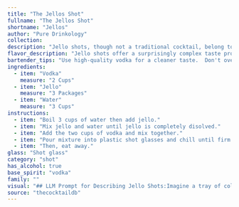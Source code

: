 ```yaml
---
title: "The Jellos Shot"
fullname: "The Jellos Shot"
shortname: "Jellos"
author: "Pure Drinkology"
collection:
description: "Jello shots, though not a traditional cocktail, belong to the family of **Party Shots**, a modern, informal category.  Their origins are likely rooted in the 1980s, arising from the desire for a fun, portable, and easily consumed way to enjoy alcohol. "
flavor_description: "Jello shots offer a surprisingly complex taste profile. The vodka provides a clean, sharp alcohol burn, while the Jello contributes a sweet, fruity flavor, often enhanced by the chosen flavoring. The water balances out the sweetness and alcohol, creating a smooth, refreshing finish. The texture, of course, is the defining element – wobbly, jiggly, and uniquely satisfying. "
bartender_tips: "Use high-quality vodka for a cleaner taste.  Don't overcook the Jello, it should be just slightly thickened.  Let the Jello mixture cool completely before pouring into molds.  Use a piping bag for even distribution and a professional look.  For a fun twist, add fruit purée or edible glitter! "
ingredients:
  - item: "Vodka"
    measure: "2 Cups"
  - item: "Jello"
    measure: "3 Packages"
  - item: "Water"
    measure: "3 Cups"
instructions:
  - item: "Boil 3 cups of water then add jello."
  - item: "Mix jello and water until jello is completely disolved."
  - item: "Add the two cups of vodka and mix together."
  - item: "Pour mixture into plastic shot glasses and chill until firm."
  - item: "Then, eat away."
glass: "Shot glass"
category: "shot"
has_alcohol: true
base_spirit: "vodka"
family: ""
visual: "## LLM Prompt for Describing Jello Shots:Imagine a tray of colorful, shimmering cubes. They're small, about the size of a dice, and have a gelatinous, wobbly texture. The colors are vibrant and varied, ranging from bright red and orange to a deep purple or a sunshine yellow. Each cube is translucent, allowing a glimpse of the alcohol hidden within. The surface is slightly sticky, reflecting the light in a mesmerizing way. These tiny, tempting cubes are known as Jello shots, a playful and potent treat. Describe the visual appeal of these miniature, boozy delights, focusing on their color, texture, and the way they catch the light. "
source: "thecocktaildb"
---
```


